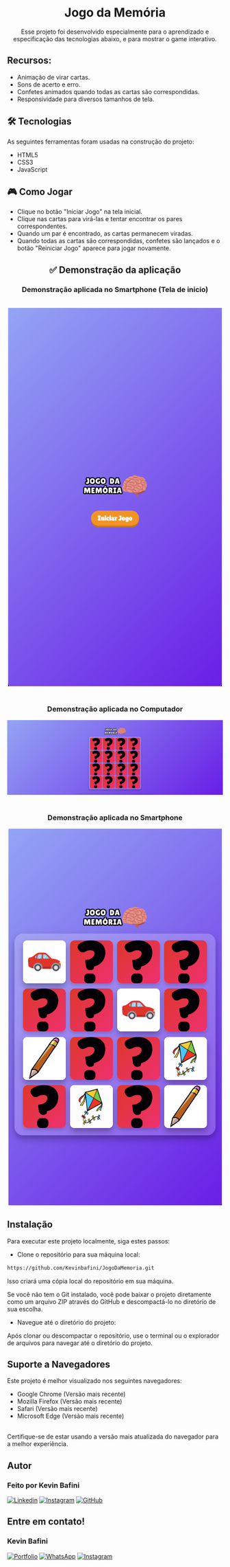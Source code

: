 <h1 align="center">Jogo da Memória</h1>

<p align="center">Esse projeto foi desenvolvido especialmente para o aprendizado e especificação das tecnologias abaixo, e para mostrar o game interativo.</p>

## Recursos:

- Animação de virar cartas.
- Sons de acerto e erro.
- Confetes animados quando todas as cartas são correspondidas.
- Responsividade para diversos tamanhos de tela.

## 🛠 Tecnologias

As seguintes ferramentas foram usadas na construção do projeto:

- HTML5
- CSS3 
- JavaScript

## 🎮 Como Jogar

 - Clique no botão "Iniciar Jogo" na tela inicial.
 - Clique nas cartas para virá-las e tentar encontrar os pares correspondentes.
 - Quando um par é encontrado, as cartas permanecem viradas.
 - Quando todas as cartas são correspondidas, confetes são lançados e o botão "Reiniciar Jogo" aparece para jogar novamente.

<h2 align="center">✅ Demonstração da aplicação</h2>

<h3 align="center"> Demonstração aplicada no Smartphone (Tela de inicio)</h3>

<br>

<div align="center">
<img src="img/telaIniciar.png" alt="Texto Alternativo">
</div>

<br>

<h3 align="center"> Demonstração aplicada no Computador</h3>

<div align="center">
<img src="img/JogoPc.png" alt="Texto Alternativo">
</div>

<br>

<h3 align="center"> Demonstração aplicada no Smartphone</h3>

<div align="center">
<img src="img/JogoCelular.png" alt="Texto Alternativo">
</div>

## Instalação

Para executar este projeto localmente, siga estes passos:

- Clone o repositório para sua máquina local:

```bash
https://github.com/Kevinbafini/JogoDaMemoria.git
```

Isso criará uma cópia local do repositório em sua máquina.

Se você não tem o Git instalado, você pode baixar o projeto diretamente como um arquivo ZIP através do GitHub e descompactá-lo no diretório de sua escolha.

- Navegue até o diretório do projeto:

Após clonar ou descompactar o repositório, use o terminal ou o explorador de arquivos para navegar até o diretório do projeto.

## Suporte a Navegadores
Este projeto é melhor visualizado nos seguintes navegadores:

- Google Chrome (Versão mais recente)
- Mozilla Firefox (Versão mais recente)
- Safari (Versão mais recente)
- Microsoft Edge (Versão mais recente)
<br>
Certifique-se de estar usando a versão mais atualizada do navegador para a melhor experiência.

## Autor

<h3 font-weight: 900;>Feito por Kevin Bafini</h3>


[![Linkedin](https://img.shields.io/badge/LinkedIn-0077B5?style=for-the-badge&logo=linkedin&logoColor=white)](https://www.linkedin.com/in/kevinbafini/)
[![Instagram](https://img.shields.io/badge/Instagram-E4405F?style=for-the-badge&logo=instagram&logoColor=white)](https://www.instagram.com/kevin_bafini12/)
[![GitHub](https://img.shields.io/badge/GitHub-100000?style=for-the-badge&logo=github&logoColor=white)](https://github.com/Kevinbafini)


## Entre em contato!

<h3 font-weight: 900;>Kevin Bafini</h3>

[![Portfolio](https://img.shields.io/badge/Portfolio-FF5722?style=for-the-badge&logo=todoist&logoColor=white)](https://portfolio-kevin-two.vercel.app/)
[![WhatsApp](https://img.shields.io/badge/WhatsApp-25D366?style=for-the-badge&logo=whatsapp&logoColor=white)](https://wa.me/5517991606869)
[![Instagram](https://img.shields.io/badge/Instagram-E4405F?style=for-the-badge&logo=instagram&logoColor=white)](https://www.instagram.com/kevin_bafini12/)

